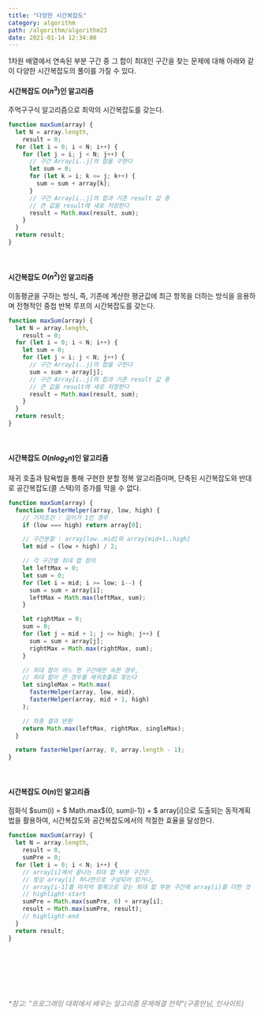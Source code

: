 ```yaml
---
title: "다양한 시간복잡도"
category: algorithm
path: /algorithm/algorithm23
date: 2021-01-14 12:34:00
---
```


1차원 배열에서 연속된 부분 구간 중 그 합이 최대인 구간을 찾는 문제에 대해 아래와 같이 다양한 시간복잡도의 풀이를 가질 수 있다.

#### 시간복잡도 $O(n^3)$인 알고리즘

주먹구구식 알고리즘으로 최악의 시간복잡도를 갖는다.

```jsx
function maxSum(array) {
  let N = array.length,
    result = 0;
  for (let i = 0; i < N; i++) {
    for (let j = i; j < N; j++) {
      // 구간 Array[i..j]의 합을 구한다
      let sum = 0;
      for (let k = i; k <= j; k++) {
        sum = sum + array[k];
      }
      // 구간 Array[i..j]의 합과 기존 result 값 중
      // 큰 값을 result에 새로 저장한다
      result = Math.max(result, sum);
    }
  }
  return result;
}
```

<br />

#### 시간복잡도 $O(n^2)$인 알고리즘

이동평균을 구하는 방식, 즉, 기존에 계산한 평균값에 최근 항목을 더하는 방식을 응용하며 전형적인 중첩 반복 루프의 시간복잡도를 갖는다.

```jsx
function maxSum(array) {
  let N = array.length,
    result = 0;
  for (let i = 0; i < N; i++) {
    let sum = 0;
    for (let j = i; j < N; j++) {
      // 구간 Array[i..j]의 합을 구한다
      sum = sum + array[j];
      // 구간 Array[i..j]의 합과 기존 result 값 중
      // 큰 값을 result에 새로 저장한다
      result = Math.max(result, sum);
    }
  }
  return result;
}
```

<br />

#### 시간복잡도 $O(nlog{_2}{n})$인 알고리즘

재귀 호출과 탐욕법을 통해 구현한 분할 정복 알고리즘이며, 단축된 시간복잡도와 반대로 공간복잡도(콜 스택)의 증가를 막을 수 없다.

```jsx
function maxSum(array) {
  function fasterHelper(array, low, high) {
    // 기저조건 : 길이가 1인 경우
    if (low === high) return array[0];

    // 구간분할 : array[low..mid]와 array[mid+1..high]
    let mid = (low + high) / 2;

    // 각 구간별 최대 합 정의
    let leftMax = 0;
    let sum = 0;
    for (let i = mid; i >= low; i--) {
      sum = sum + array[i];
      leftMax = Math.max(leftMax, sum);
    }

    let rightMax = 0;
    sum = 0;
    for (let j = mid + 1; j <= high; j++) {
      sum = sum + array[j];
      rightMax = Math.max(rightMax, sum);
    }

    // 최대 합이 어느 한 구간에만 속한 경우,
    // 최대 합이 큰 경우를 재귀호출로 찾는다
    let singleMax = Math.max(
      fasterHelper(array, low, mid),
      fasterHelper(array, mid + 1, high)
    );

    // 최종 결과 반환
    return Math.max(leftMax, rightMax, singleMax);
  }

  return fasterHelper(array, 0, array.length - 1);
}
```

<br />

#### 시간복잡도 $O(n)$인 알고리즘

점화식 $sum(i) = $ Math.max$(0, sum(i-1)) + $ array[$i$]으로 도출되는 동적계획법을 활용하여, 시간복잡도와 공간복잡도에서의 적절한 효율을 달성한다.

```jsx
function maxSum(array) {
  let N = array.length,
    result = 0,
    sumPre = 0;
  for (let i = 0; i < N; i++) {
    // array[i]에서 끝나는 최대 합 부분 구간은
    // 항상 array[i] 하나만으로 구성되어 있거나,
    // array[i-1]를 마지막 항목으로 갖는 최대 합 부분 구간에 array[i]를 더한 것
    // highlight-start
    sumPre = Math.max(sumPre, 0) + array[i];
    result = Math.max(sumPre, result);
    // highlight-end
  }
  return result;
}
```

<br />

<br />
<br />
<br />
<br />

<text style="color:gray">_\*참고: "프로그래밍 대회에서 배우는 알고리즘 문제해결 전략"(구종만님, 인사이트)_</text>
